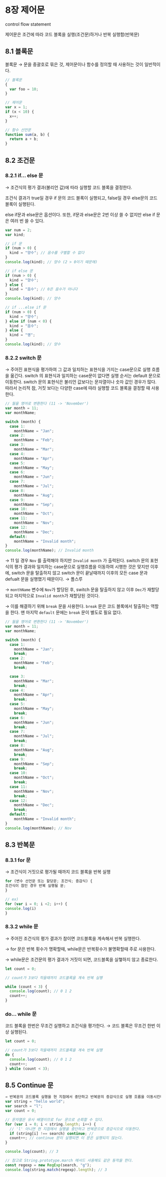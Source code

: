 # 8장 제어문

control flow statement

제어문은 조건에 따라 코드 블록을 실행(조건문)하거나 반복 실행함(반복문)

## 8.1 블록문

블록문 → 문을 중괄호로 묶은 것, 제어문이나 함수를 정의할 때 사용하는 것이 일반적이다.

```jsx
// 블록문
{
  var foo = 10;
}

// 제어문
var x = 1;
if (x < 10) {
  x++;
}

// 함수 선언문
function sum(a, b) {
  return a + b;
}
```

## 8.2 조건문

### 8.2.1 if... else 문

→ 조건식의 평가 결과(불리언 값)에 따라 실행할 코드 블록을 결정한다.

조건식 결과가 true일 경우 if 문의 코드 블록이 실행되고, false일 경우 else문의 코드 블록이 실행된다.

else if문과 else문은 옵션이다. 또한, if문과 else문은 2번 이상 쓸 수 없지만 else if 문은 여러 번 쓸 수 있다.

```jsx
var num = 2;
var kind;

// if 문
if (num > 0) {
  kind = "양수"; // 음수를 구별할 수 없다
}
console.log(kind); // 양수 (2 > 0이기 때문에)

// if else 문
if (num > 0) {
  kind = "양수";
} else {
  kind = "음수"; // 0은 음수가 아니다
}
console.log(kind); // 양수

// if ...else if 문
if (num > 0) {
  kind = "양수";
} else if (num < 0) {
  kind = "음수";
} else {
  kind = "영";
}
console.log(kind); // 양수
```

### 8.2.2 switch 문

→ 주어진 표현식을 평가하여 그 값과 일치하는 표현식을 가지는 case문으로 실행 흐름을 옮긴다. switch 의 표현식과 일치하는 case문이 없다면 실행 순서는 default 문으로 이동한다. switch 문의 표현식은 불리언 값보다는 문자열이나 숫자 값인 경우가 많다. 따라서 논리적 참, 거짓 보다는 다양한 case에 따라 실행할 코드 블록을 결정할 때 사용한다.

```jsx
// 월을 영어로 변환한다 (11 -> 'November')
var month = 11;
var monthName;

switch (month) {
  case 1:
    monthName = "Jan";
  case 2:
    monthName = "Feb";
  case 3:
    monthName = "Mar";
  case 4:
    monthName = "Apr";
  case 5:
    monthName = "May";
  case 6:
    monthName = "Jun";
  case 7:
    monthName = "Jul";
  case 8:
    monthName = "Aug";
  case 9:
    monthName = "Sep";
  case 10:
    monthName = "Oct";
  case 11:
    monthName = "Nov";
  case 12:
    monthName = "Dec";
  default:
    monthName = "Invalid month";
}
console.log(monthName); // Invalid month
```

→ 11 일 경우 `Nov` 를 출력해야 하지만 `Invalid month` 가 출력된다. switch 문의 표현식의 평가 결과와 일치하는 case문으로 실행흐름을 이동하여 시행한 것은 맞지만 이후에, switch 문을 탈출하지 않고 switch 문이 끝날때까지 이후의 모든 case 문과 defualt 문을 실행했기 때문이다. → 폴스루

→ `monthName` 변수에 `Nov`가 할당된 후, switch 문을 탈출하지 않고 이후 `Dec`가 재할당되고 마지막으로 `Invalid month`가 재할당된 것이다.

→ 이를 해결하기 위해 `break` 문을 사용한다. `break` 문은 코드 블록에서 탈출하는 역할을 한다. 맨 마지막 `default` 문에는 `break` 문이 별도로 필요 없다.

```jsx
// 월을 영어로 변환한다 (11 -> 'November')
var month = 11;
var monthName;

switch (month) {
  case 1:
    monthName = "Jan";
    break;
  case 2:
    monthName = "Feb";
    break;

  case 3:
    monthName = "Mar";
    break;
  case 4:
    monthName = "Apr";
    break;
  case 5:
    monthName = "May";
    break;
  case 6:
    monthName = "Jun";
    break;
  case 7:
    monthName = "Jul";
    break;
  case 8:
    monthName = "Aug";
    break;
  case 9:
    monthName = "Sep";
    break;
  case 10:
    monthName = "Oct";
    break;
  case 11:
    monthName = "Nov";
    break;
  case 12:
    monthName = "Dec";
    break;
  default:
    monthName = "Invalid month";
}
console.log(monthName); // Nov
```

## 8.3 반복문

### 8.3.1 for 문

→ 조건식이 거짓으로 평가될 때까지 코드 블록을 반복 실행

```jsx
for (변수 선언문 또는 할당문; 조건식; 증감식) {
조건식이 참인 경우 반복 실행될 문;
}

// ex)
for (var i = 0; i <2; i++) {
console.log(i)
}
```

### 8.3.2 while 문

→ 주어진 조건식의 평가 결과가 참이면 코드블록을 계속해서 반복 실행한다.

→ for 문은 반복 횟수가 명확할때, while문은 반복횟수가 불명확할때 주로 사용한다.

→ while문은 조건문의 평가 결과가 거짓이 되면, 코드블록을 실햏하지 않고 종료한다.

```jsx
let count = 0;

// count가 3보다 작을때까지 코드블록을 계속 반복 실행

while (count < 3) {
  console.log(count); // 0 1 2
  count++;
}
```

### do... while 문

코드 블록을 한번은 무조건 실행하고 조건식을 평가한다. → 코드 블록은 무조건 한번 이상 실행된다.

```jsx
let count = 0;

// count가 3보다 작을때까지 코드블록을 계속 반복 실행
do {
  console.log(count); // 0 1 2
  count++;
} while (count < 3);
```

## 8.5 Continue 문

```jsx
→ 반복문의 코드블록 실행을 현 지점에서 중단하고 반복문의 증감식으로 실행 흐름을 이동시킨다.
var string = "hello world";
var search = "l";
var count = 0;

// 문자열은 유사 배열이므로 for 문으로 순회할 수 있다.
for (var i = 0; i < string.length; i++) {
  // 'l' 아니면 현 지점에서 실행을 중단하고 반복문으로 증감식으로 이동한다.
  if (string[i] !== search) continue; //
  count++; // continue 문이 실행되면 이 문은 실행되지 않는다.
}

console.log(count); // 3

// 참고로 String.prototype.march 메서드 사용해도 같은 동작을 한다.
const regexp = new RegExp(search, "g");
console.log(string.match(regexp).length); // 3
```
